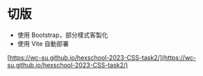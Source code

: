 # 切版
- 使用 Bootstrap，部分樣式客製化
- 使用 Vite 自動部署

[https://wc-su.github.io/hexschool-2023-CSS-task2/](https://wc-su.github.io/hexschool-2023-CSS-task2/)
